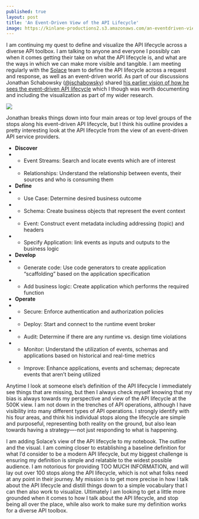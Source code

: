 ```yaml
---
published: true
layout: post
title: 'An Event-Driven View of the API Lifecycle'
image: https://kinlane-productions2.s3.amazonaws.com/an-eventdriven-view-of-the-api-lifecycle.png
---
```


I am continuing my quest to define and visualize the API lifecycle across a diverse API toolbox. I am talking to anyone and everyone I possibly can when it comes getting their take on what the API lifecycle is, and what are the ways in which we can make more visible and tangible. I am meeting regularly with the [Solace](https://solace.com/) team to define the API lifecycle across a request and response, as well as an event-driven world. As part of our discussions Jonathan Schabowsky ([@jschabowsky](https://twitter.com/jschabowsky)) shared [his earlier vision of how he sees the event-driven API lifecycle](https://solace.com/blog/event-driven-architecture-demands-event-lifecycle-management/) which I though was worth documenting and including the visualization as part of my wider research.


![](https://kinlane-productions2.s3.amazonaws.com/an-eventdriven-view-of-the-api-lifecycle.png)


Jonathan breaks things down into four main areas or top level groups of the stops along his event-driven API lifecycle, but I think his outline provides a pretty interesting look at the API lifecycle from the view of an event-driven API service providers.


- **Discover**
- 
    - Event Streams:&nbsp;Search and locate events which are of interest
- 
    - Relationships:&nbsp;Understand the relationship between events, their sources and who is consuming them
- **Define**
- 
    - Use Case:&nbsp;Determine desired business outcome
- 
    - Schema:&nbsp;Create business objects that represent the event context
- 
    - Event:&nbsp;Construct event metadata including addressing (topic) and headers
- 
    - Specify Application:&nbsp;link events as inputs and outputs to the business logic
- **Develop**
- 
    - Generate code:&nbsp;Use code generators to create application “scaffolding” based on the application specification
- 
    - Add business logic:&nbsp;Create application which performs the required function
- **Operate**
- 
    - Secure:&nbsp;Enforce authentication and authorization policies
- 
    - Deploy:&nbsp;Start and connect to the runtime event broker
- 
    - Audit:&nbsp;Determine if there are any runtime vs. design time violations
- 
    - Monitor:&nbsp;Understand the utilization of events, schemas and applications based on historical and real-time metrics
- 
    - Improve:&nbsp;Enhance applications, events and schemas; deprecate events that aren’t being utilized


Anytime I look at someone else’s definition of the API lifecycle I immediately see things that are missing, but then I always check myself knowing that my bias is always towards my perspective and view of the API lifecycle at the 500K view. I am not down in the trenches of API operations, although I have visibility into many different types of API operations. I strongly identify with his four areas, and think his individual stops along the lifecycle are simple and purposeful, representing both reality on the ground, but also lean towards having a strategy—-not just responding to what is happening.


I am adding Solace’s view of the API lifecycle to my notebook. The outline and the visual. I am coming closer to establishing a baseline definition for what I’d consider to be a modern API lifecycle, but my biggest challenge is ensuring my definition is simple and relatable to the widest possible audience. I am notorious for providing TOO MUCH INFORMATION, and will lay out over 100 stops along the API lifecycle, which is not what folks need at any point in their journey. My mission is to get more precise in how I talk about the API lifecycle and distill things down to a simple vocabulary that I can then also work to visualize. Ultimately I am looking to get a little more grounded when it comes to how I talk about the API lifecycle, and stop being all over the place, while also work to make sure my definition works for a diverse API toolbox.
